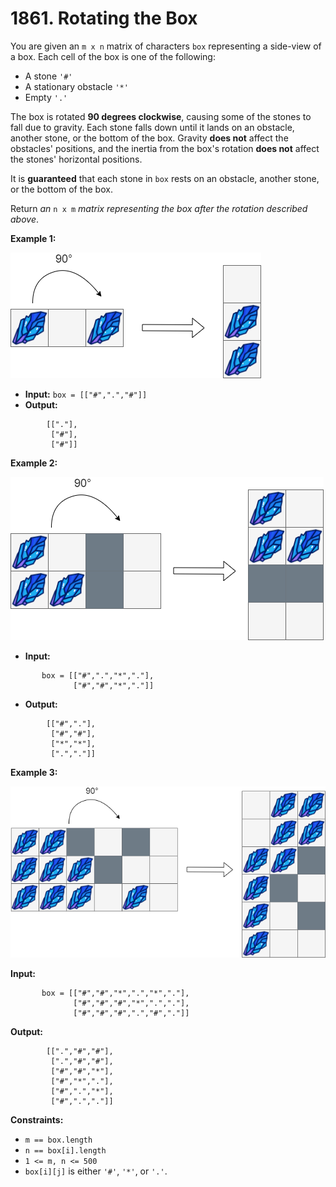 # 1861. Rotating the Box

You are given an `m x n` matrix of characters `box` representing a side-view of a box. Each cell of the box is one of the following:

*   A stone `'#'`
*   A stationary obstacle `'*'`
*   Empty `'.'`

The box is rotated **90 degrees clockwise**, causing some of the stones to fall due to gravity. Each stone falls down until it lands on an obstacle, another stone, or the bottom of the box. Gravity **does not** affect the obstacles' positions, and the inertia from the box's rotation **does not** affect the stones' horizontal positions.

It is **guaranteed** that each stone in `box` rests on an obstacle, another stone, or the bottom of the box.

Return _an_ `n x m` _matrix representing the box after the rotation described above_.

**Example 1:**

![](rotatingtheboxleetcodewithstones.png)

* **Input:** `box = [["#",".","#"]]`
* **Output:**
```
        [["."],
         ["#"],
         ["#"]]
```

**Example 2:**

![](rotatingtheboxleetcode2withstones.png)

* **Input:**
```
       box = [["#",".","*","."],
              ["#","#","*","."]]
```
* **Output:**
```
        [["#","."],
         ["#","#"],
         ["*","*"],
         [".","."]]
```

**Example 3:**

![](rotatingtheboxleetcode3withstone.png)

**Input:**
```
       box = [["#","#","*",".","*","."],
              ["#","#","#","*",".","."],
              ["#","#","#",".","#","."]]
```
**Output:**
```
        [[".","#","#"],
         [".","#","#"],
         ["#","#","*"],
         ["#","*","."],
         ["#",".","*"],
         ["#",".","."]]
```

**Constraints:**

*   `m == box.length`
*   `n == box[i].length`
*   `1 <= m, n <= 500`
*   `box[i][j]` is either `'#'`, `'*'`, or `'.'`.
